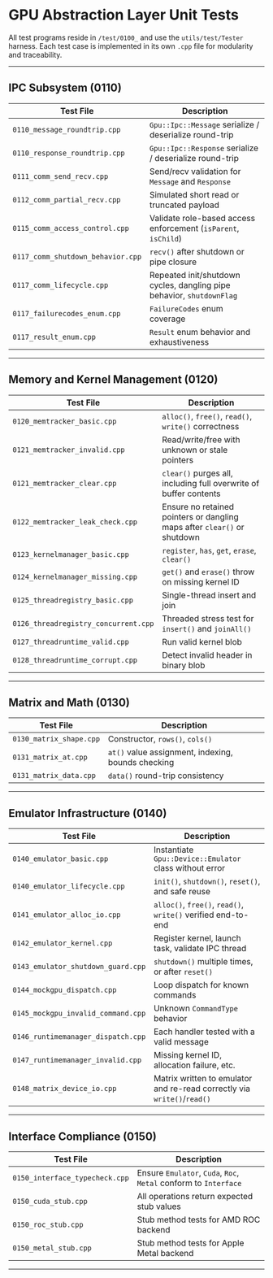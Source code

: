 # GPU Abstraction Layer Unit Tests

All test programs reside in `/test/0100_` and use the `utils/test/Tester` harness. Each test case is implemented in
its own `.cpp` file for modularity and traceability.

---

## IPC Subsystem (0110)

| Test File                         | Description                                                           |
|-----------------------------------|-----------------------------------------------------------------------|
| `0110_message_roundtrip.cpp`      | `Gpu::Ipc::Message` serialize / deserialize round-trip                |
| `0110_response_roundtrip.cpp`     | `Gpu::Ipc::Response` serialize / deserialize round-trip               |
| `0111_comm_send_recv.cpp`         | Send/recv validation for `Message` and `Response`                     |
| `0112_comm_partial_recv.cpp`      | Simulated short read or truncated payload                             |
| `0115_comm_access_control.cpp`    | Validate role-based access enforcement (`isParent`, `isChild`)        |
| `0117_comm_shutdown_behavior.cpp` | `recv()` after shutdown or pipe closure                               |
| `0117_comm_lifecycle.cpp`         | Repeated init/shutdown cycles, dangling pipe behavior, `shutdownFlag` |
| `0117_failurecodes_enum.cpp`      | `FailureCodes` enum coverage                                          |
| `0117_result_enum.cpp`            | `Result` enum behavior and exhaustiveness                             |

---

## Memory and Kernel Management (0120)

| Test File                            | Description                                                              |
|--------------------------------------|--------------------------------------------------------------------------|
| `0120_memtracker_basic.cpp`          | `alloc()`, `free()`, `read()`, `write()` correctness                     |
| `0121_memtracker_invalid.cpp`        | Read/write/free with unknown or stale pointers                           |
| `0121_memtracker_clear.cpp`          | `clear()` purges all, including full overwrite of buffer contents        |
| `0122_memtracker_leak_check.cpp`     | Ensure no retained pointers or dangling maps after `clear()` or shutdown |
| `0123_kernelmanager_basic.cpp`       | `register`, `has`, `get`, `erase`, `clear()`                             |
| `0124_kernelmanager_missing.cpp`     | `get()` and `erase()` throw on missing kernel ID                         |
| `0125_threadregistry_basic.cpp`      | Single-thread insert and join                                            |
| `0126_threadregistry_concurrent.cpp` | Threaded stress test for `insert()` and `joinAll()`                      |
| `0127_threadruntime_valid.cpp`       | Run valid kernel blob                                                    |
| `0128_threadruntime_corrupt.cpp`     | Detect invalid header in binary blob                                     |

---

## Matrix and Math (0130)

| Test File               | Description                                        |
|-------------------------|----------------------------------------------------|
| `0130_matrix_shape.cpp` | Constructor, `rows()`, `cols()`                    |
| `0131_matrix_at.cpp`    | `at()` value assignment, indexing, bounds checking |
| `0131_matrix_data.cpp`  | `data()` round-trip consistency                    |

---

## Emulator Infrastructure (0140)

| Test File                          | Description                                                             |
|------------------------------------|-------------------------------------------------------------------------|
| `0140_emulator_basic.cpp`          | Instantiate `Gpu::Device::Emulator` class without error                 |
| `0140_emulator_lifecycle.cpp`      | `init()`, `shutdown()`, `reset()`, and safe reuse                       |
| `0141_emulator_alloc_io.cpp`       | `alloc()`, `free()`, `read()`, `write()` verified end-to-end            |
| `0142_emulator_kernel.cpp`         | Register kernel, launch task, validate IPC thread                       |
| `0143_emulator_shutdown_guard.cpp` | `shutdown()` multiple times, or after `reset()`                         |
| `0144_mockgpu_dispatch.cpp`        | Loop dispatch for known commands                                        |
| `0145_mockgpu_invalid_command.cpp` | Unknown `CommandType` behavior                                          |
| `0146_runtimemanager_dispatch.cpp` | Each handler tested with a valid message                                |
| `0147_runtimemanager_invalid.cpp`  | Missing kernel ID, allocation failure, etc.                             |
| `0148_matrix_device_io.cpp`        | Matrix written to emulator and re-read correctly via `write()`/`read()` |

---

## Interface Compliance (0150)

| Test File                      | Description                                                      |
|--------------------------------|------------------------------------------------------------------|
| `0150_interface_typecheck.cpp` | Ensure `Emulator`, `Cuda`, `Roc`, `Metal` conform to `Interface` |
| `0150_cuda_stub.cpp`           | All operations return expected stub values                       |
| `0150_roc_stub.cpp`            | Stub method tests for AMD ROC backend                            |
| `0150_metal_stub.cpp`          | Stub method tests for Apple Metal backend                        |

---
